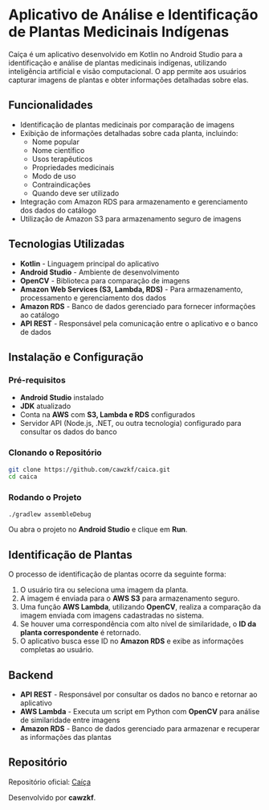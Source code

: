 # Aplicativo de Análise e Identificação de Plantas Medicinais Indígenas

Caíça é um aplicativo desenvolvido em Kotlin no Android Studio para a identificação e análise de plantas medicinais indígenas, utilizando inteligência artificial e visão computacional. O app permite aos usuários capturar imagens de plantas e obter informações detalhadas sobre elas.

## Funcionalidades
- Identificação de plantas medicinais por comparação de imagens
- Exibição de informações detalhadas sobre cada planta, incluindo:
  - Nome popular
  - Nome científico
  - Usos terapêuticos
  - Propriedades medicinais
  - Modo de uso
  - Contraindicações
  - Quando deve ser utilizado
- Integração com Amazon RDS para armazenamento e gerenciamento dos dados do catálogo
- Utilização de Amazon S3 para armazenamento seguro de imagens

## Tecnologias Utilizadas
- **Kotlin** - Linguagem principal do aplicativo
- **Android Studio** - Ambiente de desenvolvimento
- **OpenCV** - Biblioteca para comparação de imagens
- **Amazon Web Services (S3, Lambda, RDS)** - Para armazenamento, processamento e gerenciamento dos dados
- **Amazon RDS** - Banco de dados gerenciado para fornecer informações ao catálogo
- **API REST** - Responsável pela comunicação entre o aplicativo e o banco de dados

## Instalação e Configuração

### Pré-requisitos
- **Android Studio** instalado
- **JDK** atualizado
- Conta na **AWS** com **S3, Lambda e RDS** configurados
- Servidor API (Node.js, .NET, ou outra tecnologia) configurado para consultar os dados do banco

### Clonando o Repositório
```sh
git clone https://github.com/cawzkf/caica.git
cd caica
```

### Rodando o Projeto
```sh
./gradlew assembleDebug
```
Ou abra o projeto no **Android Studio** e clique em **Run**.

## Identificação de Plantas
O processo de identificação de plantas ocorre da seguinte forma:

1. O usuário tira ou seleciona uma imagem da planta.
2. A imagem é enviada para o **AWS S3** para armazenamento seguro.
3. Uma função **AWS Lambda**, utilizando **OpenCV**, realiza a comparação da imagem enviada com imagens cadastradas no sistema.
4. Se houver uma correspondência com alto nível de similaridade, o **ID da planta correspondente** é retornado.
5. O aplicativo busca esse ID no **Amazon RDS** e exibe as informações completas ao usuário.

## Backend
- **API REST** - Responsável por consultar os dados no banco e retornar ao aplicativo
- **AWS Lambda** - Executa um script em Python com **OpenCV** para análise de similaridade entre imagens
- **Amazon RDS** - Banco de dados gerenciado para armazenar e recuperar as informações das plantas

## Repositório
Repositório oficial: [Caíça](https://github.com/cawzkf/caica)

Desenvolvido por **cawzkf**.


